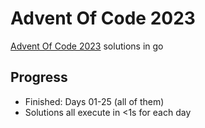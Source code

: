# Advent Of Code 2023

[Advent Of Code 2023](https://adventofcode.com/2023) solutions in go

## Progress

- Finished: Days 01-25 (all of them)
- Solutions all execute in <1s for each day
